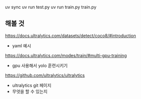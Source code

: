 uv sync
uv run test.py
uv run train.py
train.py

## 해볼 것

https://docs.ultralytics.com/datasets/detect/coco8/#introduction
- yaml 예시

https://docs.ultralytics.com/modes/train/#multi-gpu-training
- gpu 사용해서 yolo 훈련시키기

https://github.com/ultralytics/ultralytics
- ultralytics git 페이지
- 무엇을 할 수 있는지
